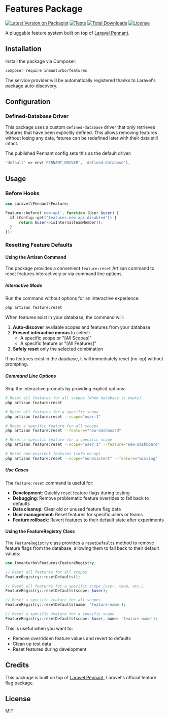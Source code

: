 # Features Package

[![Latest Version on Packagist](https://img.shields.io/packagist/v/inmanturbo/features.svg?style=flat-square)](https://packagist.org/packages/inmanturbo/features)
[![Tests](https://img.shields.io/github/actions/workflow/status/inmanturbo/features/tests.yml?branch=main&label=tests&style=flat-square)](https://github.com/inmanturbo/features/actions/workflows/tests.yml)
[![Total Downloads](https://img.shields.io/packagist/dt/inmanturbo/features.svg?style=flat-square)](https://packagist.org/packages/inmanturbo/features)
[![License](https://img.shields.io/github/license/inmanturbo/features.svg?style=flat-square)](https://github.com/inmanturbo/features/blob/main/LICENSE)

A pluggable feature system built on top of [Laravel Pennant](https://github.com/laravel/pennant).

## Installation

Install the package via Composer:

```bash
composer require inmanturbo/features
```

The service provider will be automatically registered thanks to Laravel's package auto-discovery.

## Configuration

### Defined-Database Driver

This package uses a custom `defined-database` driver that only retrieves features that have been explicitly defined. This allows removing features without losing any data, fetures can be redefined later with their data still intact.

The published Pennant config sets this as the default driver:

```php
'default' => env('PENNANT_DRIVER', 'defined-database'),
```

## Usage

### Before Hooks

```php
use Laravel\Pennant\Feature;

Feature::before('new-api', function (User $user) {
  if (Config::get('features.new-api.disabled')) {
      return $user->isInternalTeamMember();
  }
});

```

### Resetting Feature Defaults

#### Using the Artisan Command

The package provides a convenient `feature:reset` Artisan command to reset features interactively or via command line options.

##### Interactive Mode

Run the command without options for an interactive experience:

```bash
php artisan feature:reset
```

When features exist in your database, the command will:
1. **Auto-discover** available scopes and features from your database
2. **Present interactive menus** to select:
   - A specific scope or "[All Scopes]" 
   - A specific feature or "[All Features]"
3. **Safely reset** only the selected combination

If no features exist in the database, it will immediately reset (no-op) without prompting.

##### Command Line Options

Skip the interactive prompts by providing explicit options:

```bash
# Reset all features for all scopes (when database is empty)
php artisan feature:reset

# Reset all features for a specific scope
php artisan feature:reset --scope="user:1"

# Reset a specific feature for all scopes  
php artisan feature:reset --feature="new-dashboard"

# Reset a specific feature for a specific scope
php artisan feature:reset --scope="user:1" --feature="new-dashboard"

# Reset non-existent features (safe no-op)
php artisan feature:reset --scope="nonexistent" --feature="missing"
```

##### Use Cases

The `feature:reset` command is useful for:

- **Development**: Quickly reset feature flags during testing
- **Debugging**: Remove problematic feature overrides to fall back to defaults  
- **Data cleanup**: Clear old or unused feature flag data
- **User management**: Reset features for specific users or teams
- **Feature rollback**: Revert features to their default state after experiments

#### Using the FeatureRegistry Class

The `FeatureRegistry` class provides a `resetDefaults` method to remove feature flags from the database, allowing them to fall back to their default values:

```php
use Inmanturbo\Features\FeatureRegistry;

// Reset all features for all scopes
FeatureRegistry::resetDefaults();

// Reset all features for a specific scope (user, team, etc.)
FeatureRegistry::resetDefaults(scope: $user);

// Reset a specific feature for all scopes
FeatureRegistry::resetDefaults(name: 'feature-name');

// Reset a specific feature for a specific scope
FeatureRegistry::resetDefaults(scope: $user, name: 'feature-name');
```

This is useful when you want to:

- Remove overridden feature values and revert to defaults
- Clean up test data
- Reset features during development

## Credits

This package is built on top of [Laravel Pennant](https://github.com/laravel/pennant), Laravel's official feature flag package.

## License

MIT
